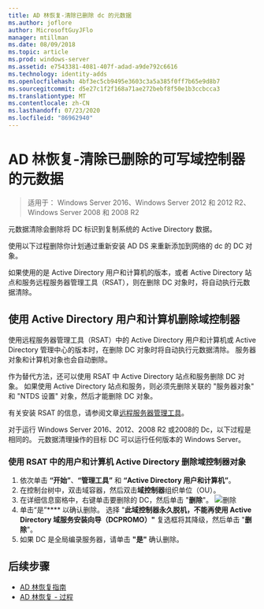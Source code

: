 ```yaml
---
title: AD 林恢复-清除已删除 dc 的元数据
ms.author: joflore
author: MicrosoftGuyJFlo
manager: mtillman
ms.date: 08/09/2018
ms.topic: article
ms.prod: windows-server
ms.assetid: e7543381-4081-407f-adad-a9de792c6616
ms.technology: identity-adds
ms.openlocfilehash: 4bf3ec5cb9495e3603c3a5a385f0ff7b65e9d8b7
ms.sourcegitcommit: d5e27c1f2f168a71ae272bebf8f50e1b3ccbcca3
ms.translationtype: MT
ms.contentlocale: zh-CN
ms.lasthandoff: 07/23/2020
ms.locfileid: "86962940"
---
```

# <a name="ad-forest-recovery---cleaning-metadata-of-removed-writable-domain-controllers"></a>AD 林恢复-清除已删除的可写域控制器的元数据

>适用于： Windows Server 2016、Windows Server 2012 和 2012 R2、Windows Server 2008 和 2008 R2

元数据清除会删除将 DC 标识到复制系统的 Active Directory 数据。  

使用以下过程删除你计划通过重新安装 AD DS 来重新添加到网络的 dc 的 DC 对象。  
  
如果使用的是 Active Directory 用户和计算机的版本，或者 Active Directory 站点和服务远程服务器管理工具（RSAT），则在删除 DC 对象时，将自动执行元数据清除。  

## <a name="deleting-a-domain-controller-using-active-directory-users-and-computers"></a>使用 Active Directory 用户和计算机删除域控制器

使用远程服务器管理工具（RSAT）中的 Active Directory 用户和计算机或 Active Directory 管理中心的版本时，在删除 DC 对象时将自动执行元数据清除。 服务器对象和计算机对象也会自动删除。  

作为替代方法，还可以使用 RSAT 中 Active Directory 站点和服务删除 DC 对象。 如果使用 Active Directory 站点和服务，则必须先删除关联的 "服务器对象" 和 "NTDS 设置" 对象，然后才能删除 DC 对象。  

有关安装 RSAT 的信息，请参阅文章[远程服务器管理工具](../../../remote/remote-server-administration-tools.md)。
  
对于运行 Windows Server 2016、2012、2008 R2 或2008的 Dc，以下过程是相同的。 元数据清理操作的目标 DC 可以运行任何版本的 Windows Server。  
  
### <a name="to-delete-a-domain-controller-object-using-active-directory-users-and-computers-in-rsat"></a>使用 RSAT 中的用户和计算机 Active Directory 删除域控制器对象  
  
1. 依次单击 **“开始”**、**“管理工具”** 和 **“Active Directory 用户和计算机”**。  
2. 在控制台树中，双击域容器，然后双击**域控制器**组织单位（OU）。  
3. 在详细信息窗格中，右键单击要删除的 DC，然后单击 "**删除**"。
   ![删除](media/AD-Forest-Recovery-Cleaning-Metadata/delete1.png) 
4. 单击“是”**** 以确认删除。 选择 "**此域控制器永久脱机，不能再使用 Active Directory 域服务安装向导（DCPROMO）"** 复选框将其降级，然后单击 "**删除**"。  
5. 如果 DC 是全局编录服务器，请单击 **"是"** 确认删除。  

## <a name="next-steps"></a>后续步骤

- [AD 林恢复指南](AD-Forest-Recovery-Guide.md)
- [AD 林恢复 - 过程](AD-Forest-Recovery-Procedures.md)
